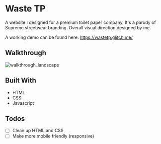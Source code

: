 # Waste TP

A website I designed for a premium toilet paper company. It's a parody of Supreme streetwear branding. Overall visual direction designed by me.

A working demo can be found here: https://wastetp.glitch.me/

## Walkthrough
![walkthrough_landscape](https://user-images.githubusercontent.com/74733659/165561718-ceb309f6-1722-41dc-83ac-dba526d4bd59.gif)

## Built With
- HTML
- CSS
- Javascript

## Todos
- [ ] Clean up HTML and CSS
- [ ] Make more mobile friendly (responsive)
